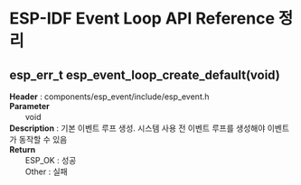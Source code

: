 # ESP-IDF Event Loop API Reference 정리

## esp_err_t esp_event_loop_create_default(void)
<b>Header</b> : components/esp_event/include/esp_event.h
<br>
<b>Parameter</b>
<br>
　　void
<br>
<b>Description</b> : 기본 이벤트 루프 생성. 시스템 사용 전 이벤트 루프를 생성해야 이벤트가 동작할 수 있음
<br>
<b>Return</b>
<br>
　　ESP_OK : 성공
<br>
　　Other : 실패
<br>
<br>
